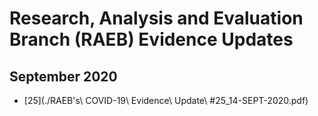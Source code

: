 
# Research, Analysis and Evaluation Branch (RAEB) Evidence Updates

## September 2020

- [25](./RAEB\'s\ COVID-19\ Evidence\ Update\ \#25_14-SEPT-2020.pdf)
